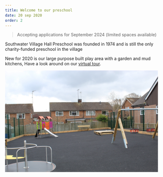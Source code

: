 ```yaml
---
title: Welcome to our preschool
date: 20 sep 2020
order: 2
---
```


> Accepting applications for September 2024 (limited spaces available)

Southwater Village Hall Preschool was founded in 1974 and is still the only charity-funded preschool in the village

New for 2020 is our large purpose built play area with a garden and mud kitchens,
Have a look around on our [virtual tour](/virtual-tour).

![Our new playground](../../images/playground.jpg)
